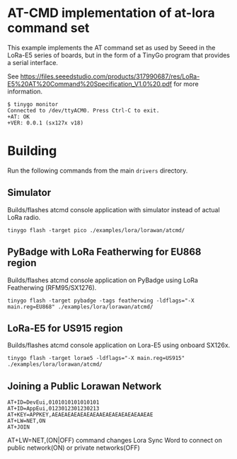 # AT-CMD implementation of at-lora command set

This example implements the AT command set as used by Seeed in the LoRa-E5 series of boards, but in the form of a TinyGo program that provides a serial interface. 

See https://files.seeedstudio.com/products/317990687/res/LoRa-E5%20AT%20Command%20Specification_V1.0%20.pdf for more information.

```
$ tinygo monitor
Connected to /dev/ttyACM0. Press Ctrl-C to exit.
+AT: OK
+VER: 0.0.1 (sx127x v18)
```

# Building

Run the following commands from the main `drivers` directory.

## Simulator

Builds/flashes atcmd console application with simulator instead of actual LoRa radio.

```
tinygo flash -target pico ./examples/lora/lorawan/atcmd/
```

## PyBadge with LoRa Featherwing for EU868 region

Builds/flashes atcmd console application on PyBadge using LoRa Featherwing (RFM95/SX1276).

```
tinygo flash -target pybadge -tags featherwing -ldflags="-X main.reg=EU868" ./examples/lora/lorawan/atcmd/
```

## LoRa-E5 for US915 region

Builds/flashes atcmd console application on Lora-E5 using onboard SX126x.

```
tinygo flash -target lorae5 -ldflags="-X main.reg=US915" ./examples/lora/lorawan/atcmd/
```

## Joining a Public Lorawan Network

```
AT+ID=DevEui,0101010101010101
AT+ID=AppEui,0123012301230213
AT+KEY=APPKEY,AEAEAEAEAEAEAEAAEAEAEAEAEAEAAEAE
AT+LW=NET,ON  
AT+JOIN
```

AT+LW=NET,(ON|OFF) command changes Lora Sync Word to connect on public network(ON) or private networks(OFF)
